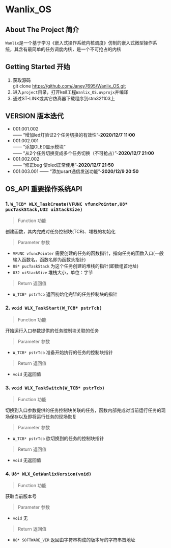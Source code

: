 # Wanlix_OS
## About The Project 简介
`Wanlix`是一个基于学习《嵌入式操作系统内核调度》仿制的嵌入式微型操作系统，其含有最简单的任务调度内核，是一个不可抢占的内核

## Getting Started 开始
1. 获取源码  
git clone https://github.com/Janey7695/Wanlix_OS.git
2. 进入`project`目录，打开keil工程`Wanlix_OS.uvprojx`并编译
3. 通过ST-LINK或其它仿真器下载程序到stm32f103上

## VERSION 版本迭代
* 001.001.002   
—— “增加led灯验证2个任务切换的有效性”-__2020/12/7 11:00__
* 001.002.001  
—— “添加OLED显示模块”  
—— “从2个任务切换变成多个任务切换（不可抢占）”-__2020/12/7 21:00__
* 001.002.002  
—— “修正bug 使oled正常使用”-__2020/12/7 21:50__
* 001.003.001
—— “添加usart通信发送功能”-__2020/12/9 20:50__

## OS_API 重要操作系统API
### 1. `W_TCB* WLX_TaskCreate(VFUNC vfuncPointer,U8* pucTaskStack,U32 uiStackSize)`
> Function 功能</br>

创建函数，其内完成对任务控制块(TCB)、堆栈的初始化
> Parameter 参数</br>

* `VFUNC vfuncPointer` 需要创建的任务的函数指针，指向任务的函数入口(一般输入函数名，函数名即为函数头指针)</br>
* `U8* pucTaskStack` 为这个任务创建的堆栈的指针(即数组首地址)
* `U32 uiStackSize` 堆栈大小，单位：字节

> Return 返回值

* `W_TCB* pstrTcb` 返回初始化完毕的任务控制块的指针

### 2. `void WLX_TaskStart(W_TCB* pstrTcb)` 
> Function 功能</br>

开始运行入口参数提供的任务控制块关联的任务
> Parameter 参数</br>

* `W_TCB* pstrTcb` 准备开始执行的任务的控制块指针</br>

> Return 返回值

* `void` 无返回值

### 3. `void WLX_TaskSwitch(W_TCB* pstrTcb)`
> Function 功能</br>

切换到入口参数提供的任务控制块关联的任务，函数内部完成对当前运行任务的现场保存以及即将运行任务的现场恢复
> Parameter 参数</br>

* `W_TCB* pstrTcb` 欲切换到的任务的控制块指针</br>

> Return 返回值

* `void` 无返回值

### 4. `U8* WLX_GetWanlixVersion(void)`
> Function 功能</br>

获取当前版本号
> Parameter 参数</br>

* `void` 无</br>

> Return 返回值

* `U8* SOFTWARE_VER` 返回由字符串构成的版本号的字符串首地址


